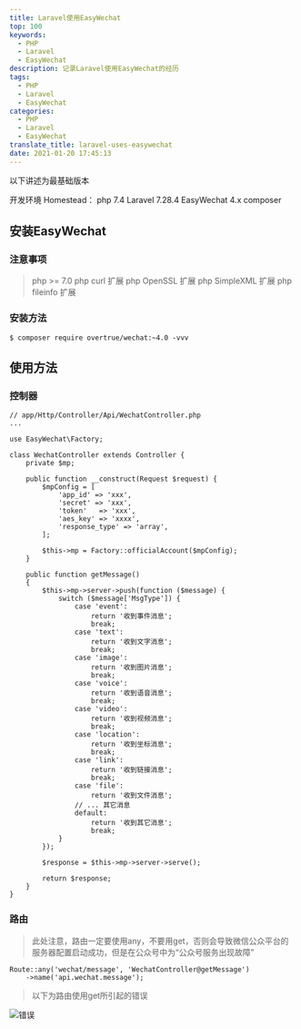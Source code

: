 ```yaml
---
title: Laravel使用EasyWechat
top: 100
keywords:
  - PHP
  - Laravel
  - EasyWechat
description: 记录Laravel使用EasyWechat的经历
tags:
  - PHP
  - Laravel
  - EasyWechat
categories:
  - PHP
  - Laravel
  - EasyWechat
translate_title: laravel-uses-easywechat
date: 2021-01-20 17:45:13
---
```

以下讲述为最基础版本

开发环境 Homestead：
   php 7.4
   Laravel 7.28.4
   EasyWechat 4.x
   composer

<!-- more -->

## 安装EasyWechat
### 注意事项
> php >= 7.0
> php curl 扩展
> php OpenSSL 扩展
> php SimpleXML 扩展
> php fileinfo 扩展

### 安装方法
```
$ composer require overtrue/wechat:~4.0 -vvv
```
## 使用方法

### 控制器
```
// app/Http/Controller/Api/WechatController.php
...

use EasyWechat\Factory;

class WechatController extends Controller {
    private $mp;

    public function __construct(Request $request) {
        $mpConfig = [
            'app_id' => 'xxx',
            'secret' => 'xxx',
            'token'   => 'xxx',
            'aes_key' => 'xxxx',
            'response_type' => 'array',
        ];

        $this->mp = Factory::officialAccount($mpConfig);
    }

    public function getMessage()
    {
        $this->mp->server->push(function ($message) {
            switch ($message['MsgType']) {
                case 'event':
                    return '收到事件消息';
                    break;
                case 'text':
                    return '收到文字消息';
                    break;
                case 'image':
                    return '收到图片消息';
                    break;
                case 'voice':
                    return '收到语音消息';
                    break;
                case 'video':
                    return '收到视频消息';
                    break;
                case 'location':
                    return '收到坐标消息';
                    break;
                case 'link':
                    return '收到链接消息';
                    break;
                case 'file':
                    return '收到文件消息';
                // ... 其它消息
                default:
                    return '收到其它消息';
                    break;
            }
        });

        $response = $this->mp->server->serve();

        return $response;
    }
}
```

### 路由
> 此处注意，路由一定要使用any，不要用get，否则会导致微信公众平台的服务器配置启动成功，但是在公众号中为“公众号服务出现故障”

```
Route::any('wechat/message', 'WechatController@getMessage')
    ->name('api.wechat.message');
```

> 以下为路由使用get所引起的错误

![错误](http://img-qiniu.alwayslay.com/Laravel使用EasyWechat/20210120061036761.png)
